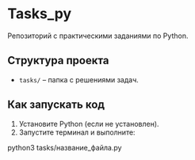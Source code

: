 # Tasks_py
Репозиторий с практическими заданиями по Python.

## Структура проекта
- `tasks/` – папка с решениями задач.

## Как запускать код
1. Установите Python (если не установлен).
2. Запустите терминал и выполните:

python3 tasks/название_файла.py